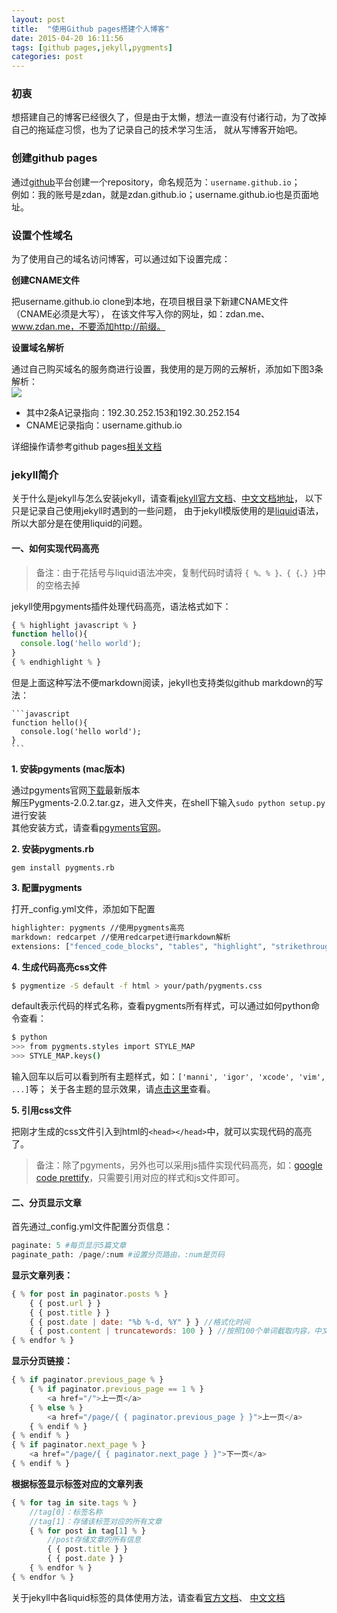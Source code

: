 ```yaml
---
layout: post
title:  "使用Github pages搭建个人博客"
date: 2015-04-20 16:11:56
tags: [github pages,jekyll,pygments]
categories: post
---
```

### 初衷
想搭建自己的博客已经很久了，但是由于太懒，想法一直没有付诸行动，为了改掉自己的拖延症习惯，也为了记录自己的技术学习生活，
就从写博客开始吧。

### 创建github pages
通过[github](https://github.com/new)平台创建一个repository，命名规范为：```username.github.io```；  
例如：我的账号是zdan，就是zdan.github.io；username.github.io也是页面地址。  

### 设置个性域名
为了使用自己的域名访问博客，可以通过如下设置完成：  

**创建CNAME文件**   

把username.github.io clone到本地，在项目根目录下新建CNAME文件（CNAME必须是大写），
在该文件写入你的网址，如：zdan.me、www.zdan.me，不要添加http://前缀。  

**设置域名解析**  

通过自己购买域名的服务商进行设置，我使用的是万网的云解析，添加如下图3条解析：  
![](http://7xi82w.com1.z0.glb.clouddn.com/blog20150421141817.jpg)  

- 其中2条A记录指向：192.30.252.153和192.30.252.154  
- CNAME记录指向：username.github.io   

详细操作请参考github pages[相关文档](https://help.github.com/articles/setting-up-a-custom-domain-with-github-pages/)

### jekyll简介

关于什么是jekyll与怎么安装jekyll，请查看[jekyll官方文档](http://jekyllrb.com/docs/home/)、[中文文档地址](http://jekyllcn.com/docs/home/)，
以下只是记录自己使用jekyll时遇到的一些问题，
由于jekyll模版使用的是[liquid](https://github.com/Shopify/liquid/wiki/Liquid-for-Designers)语法，
所以大部分是在使用liquid的问题。  

#### 一、如何实现代码高亮

> 备注：由于花括号与liquid语法冲突，复制代码时请将 ```{ %、% }、{ {、} }```中的空格去掉

jekyll使用pgyments插件处理代码高亮，语法格式如下： 

```js
{ % highlight javascript % }
function hello(){
  console.log('hello world');
}
{ % endhighlight % }
```

但是上面这种写法不便markdown阅读，jekyll也支持类似github markdown的写法：  

    ```javascript  
    function hello(){
      console.log('hello world');
    }
    ```

**1. 安装pgyments (mac版本)**   

通过pgyments官网[下载](https://pypi.python.org/pypi/Pygments)最新版本  
解压Pygments-2.0.2.tar.gz，进入文件夹，在shell下输入```sudo python setup.py```进行安装  
其他安装方式，请查看[pgyments官网](http://pygments.org/)。

**2. 安装pygments.rb**  

```gem install pygments.rb```

**3. 配置pygments**  

打开_config.yml文件，添加如下配置  
    
```bash
highlighter: pygments //使用pygments高亮
markdown: redcarpet //使用redcarpet进行markdown解析
extensions: ["fenced_code_blocks", "tables", "highlight", "strikethrough"] //插件
```

**4. 生成代码高亮css文件**

```bash
$ pygmentize -S default -f html > your/path/pygments.css
```

default表示代码的样式名称，查看pygments所有样式，可以通过如何python命令查看： 

```bash
$ python
>>> from pygments.styles import STYLE_MAP
>>> STYLE_MAP.keys()
```

输入回车以后可以看到所有主题样式，如：```['manni', 'igor', 'xcode', 'vim', ...]```等；
关于各主题的显示效果，请[点击这里](http://pygments.org/demo/1487252/?style=vs)查看。

**5. 引用css文件**  

把刚才生成的css文件引入到html的```<head></head>```中，就可以实现代码的高亮了。  
> 备注：除了pgyments，另外也可以采用js插件实现代码高亮，如：[google code prettify](https://code.google.com/p/google-code-prettify/)，只需要引用对应的样式和js文件即可。  


#### 二、分页显示文章 
  
首先通过_config.yml文件配置分页信息：  

```py
paginate: 5 #每页显示5篇文章
paginate_path: /page/:num #设置分页路由，:num是页码
```

**显示文章列表：** 


```js
{ % for post in paginator.posts % }
    { { post.url } }
    { { post.title } }
    { { post.date | date: "%b %-d, %Y" } } //格式化时间
    { { post.content | truncatewords: 100 } } //按照100个单词截取内容，中文截取会出现问题
{ % endfor % }
```

**显示分页链接：** 

```js
{ % if paginator.previous_page % }
    { % if paginator.previous_page == 1 % }
        <a href="/">上一页</a>
    { % else % }
        <a href="/page/{ { paginator.previous_page } }">上一页</a>
    { % endif % }
{ % endif % }
{ % if paginator.next_page % }
    <a href="/page/{ { paginator.next_page } }">下一页</a>
{ % endif % }
```

**根据标签显示标签对应的文章列表**

```js
{ % for tag in site.tags % }
    //tag[0]：标签名称  
    //tag[1]：存储该标签对应的所有文章
    { % for post in tag[1] % }
        //post存储文章的所有信息
        { { post.title } } 
        { { post.date } }
    { % endfor % }
{ % endfor % }
```
    
关于jekyll中各liquid标签的具体使用方法，请查看[官方文档](http://jekyllrb.com/docs/variables/)、
[中文文档](http://jekyllcn.com/docs/variables/)  
